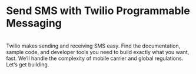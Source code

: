 # Send SMS with Twilio Programmable Messaging
<br>
Twilio makes sending and receiving SMS easy. Find the documentation, sample code, and developer tools you need to build exactly what you want, fast. We’ll handle the complexity of mobile carrier and global regulations. Let’s get building.
